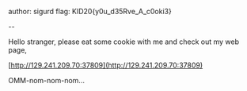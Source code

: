 author: sigurd
flag: KID20{y0u_d35Rve_A_c0oki3}

--

Hello stranger, please eat some cookie with me and check out my web page,

[http://129.241.209.70:37809](http://129.241.209.70:37809)

OMM-nom-nom-nom...


